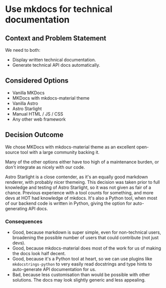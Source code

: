 # Use mkdocs for technical documentation

## Context and Problem Statement

We need to both:

- Display written technical documentation.
- Generate technical API docs automatically.

## Considered Options

- Vanilla MKDocs
- MKDocs with mkdocs-material theme
- Vanilla Astro
- Astro Starlight
- Manual HTML / JS / CSS
- Any other web framework

## Decision Outcome

We chose MKDocs with mkdocs-material theme as an excellent open-source
tool with a large community backing it.

Many of the other options either have too high of a maintenance burden,
or don't integrate as nicely with our code.

Astro Starlight is a close contender, as it's an equally good markdown
renderer, with probably nicer themeing. This decision was taken prior
to full knowledge and testing of Astro Starlight, so it was not given
as fair of a chance. Previous experience with a tool counts for something,
and more devs at HOT had knowledge of mkdocs. It's also a Python tool,
when most of our backend code is written in Python, giving the option
for auto-generating API docs.

### Consequences

- Good, because markdown is super simple, even for non-technical users, broadening
  the possible number of users that could contribute (not just devs).
- Good, because mkdocs-material does most of the work for us of making the docs
  look half decent.
- Good, because it's a Python tool at heart, so we can use plugins like
  `mkdocstrings-python` to very easily read docstrings and type hints to
  auto-generate API documentation for us.
- Bad, because less customisation than would be possible with other solutions.
  The docs may look slightly generic and less appealing.
